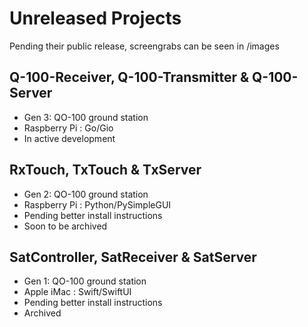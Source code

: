 # Unreleased Projects
Pending their public release, screengrabs can be seen in /images

## Q-100-Receiver, Q-100-Transmitter & Q-100-Server
- Gen 3: QO-100 ground station
- Raspberry Pi : Go/Gio
- In active development

## RxTouch, TxTouch & TxServer
- Gen 2: QO-100 ground station
- Raspberry Pi : Python/PySimpleGUI
- Pending better install instructions
- Soon to be archived

## SatController, SatReceiver & SatServer
- Gen 1: QO-100 ground station
- Apple iMac : Swift/SwiftUI
- Pending better install instructions
- Archived
